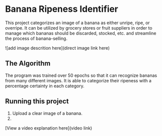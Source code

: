 # Banana Ripeness Identifier

This project categorizes an image of a banana as either unripe, ripe, or overripe. It can be utilized by grocery stores or fruit suppliers in order to manage which bananas should be discarded, stocked, etc. and streamline the process of banana-selling.

![add image descrition here](direct image link here)

## The Algorithm

The program was trained over 50 epochs so that it can recognize bananas from many different images. It is able to categorize their ripeness with a percentage certainty in each category.

## Running this project

1. Upload a clear image of a banana.
2. 

[View a video explanation here](video link)
